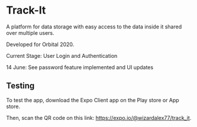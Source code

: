 # Track-It
A platform for data storage with easy access to the data inside it shared over multiple users. 

Developed for Orbital 2020.

Current Stage: User Login and Authentication

14 June: See password feature implemented and UI updates

## Testing

To test the app, download the Expo Client app on the Play store or App store. 

Then, scan the QR code on this link: https://expo.io/@wizardalex77/track_it. 
